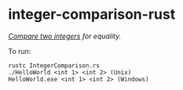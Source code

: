 # integer-comparison-rust

*[Compare two integers](http://rosettacode.org/wiki/Integer_comparison) for equality.*

To run:
```
rustc IntegerComparison.rs
./HelloWorld <int 1> <int 2> (Unix)
HelloWorld.exe <int 1> <int 2> (Windows)
```
